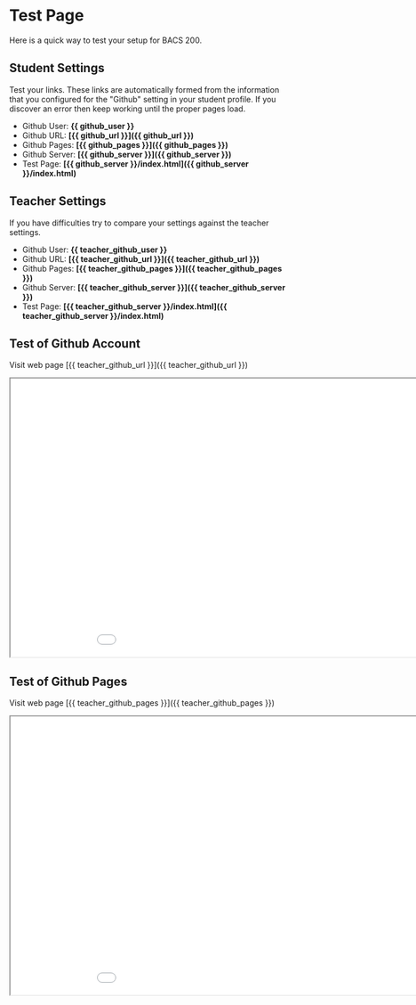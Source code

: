 # Test Page

Here is a quick way to test your setup for BACS 200.


## Student Settings

Test your links. These links are automatically formed from the information that you configured for 
the "Github" setting in your student profile.
If you discover an error then keep working until the proper pages load.

* Github User:   **{{ github_user }}**
* Github URL:    **[{{ github_url }}]({{ github_url }})**
* Github Pages:  **[{{ github_pages }}]({{ github_pages }})**
* Github Server: **[{{ github_server }}]({{ github_server }})**
* Test Page:     **[{{ github_server }}/index.html]({{ github_server }}/index.html)**


## Teacher Settings

If you have difficulties try to compare your settings against the teacher settings.

* Github User:    **{{ teacher_github_user }}**
* Github URL:     **[{{ teacher_github_url }}]({{ teacher_github_url }})**
* Github Pages:   **[{{ teacher_github_pages }}]({{ teacher_github_pages }})**
* Github Server:  **[{{ teacher_github_server }}]({{ teacher_github_server }})**
* Test Page:      **[{{ teacher_github_server }}/index.html]({{ teacher_github_server }}/index.html)**


## Test of Github Account

Visit web page  [{{ teacher_github_url }}]({{ teacher_github_url }})

<iframe src="{{ teacher_github_url }}" title="{{ teacher_github_url }}" width="1000px" height="500px"></iframe>



## Test of Github Pages

Visit web page  [{{ teacher_github_pages }}]({{ teacher_github_pages }})

<iframe src="{{ teacher_github_server }}" title="{{ teacher_github_server }}" width="1000px" height="500px"></iframe>

